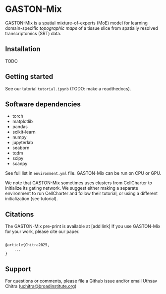 # GASTON-Mix

GASTON-Mix is a spatial mixture-of-experts (MoE) model for learning domain-specific _topographic maps_ of a tissue slice from spatially resolved transcriptomics (SRT) data.

## Installation
TODO

## Getting started

See our tutorial `tutorial.ipynb` (TODO: make a readthedocs).

## Software dependencies
* torch
* matplotlib 
* pandas
* scikit-learn
* numpy
* jupyterlab
* seaborn
* tqdm
* scipy
* scanpy

See full list in `environment.yml` file. GASTON-Mix can be run on CPU or GPU.

We note that GASTON-Mix sometimes uses clusters from CellCharter to initialize its gating network. We suggest either making a separate environment to run CellCharter and follow their tutorial, or using a different initialization (see tutorial). 

## Citations

The GASTON-Mix pre-print is available at [add link] If you use GASTON-Mix for your work, please cite our paper.

```

@article{Chitra2025,
	...
}

```

## Support
For questions or comments, please file a Github issue and/or email Uthsav Chitra (uchitra@broadinstitute.org)
